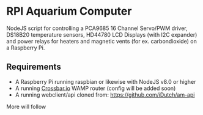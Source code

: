 # RPI Aquarium Computer

NodeJS script for controlling a PCA9685 16 Channel Servo/PWM driver, DS18B20 temperature sensors, HD44780 LCD Displays (with I2C expander)
and power relays for heaters and magnetic vents (for ex. carbondioxide) on a Raspberry Pi.

## Requirements
* A Raspberry Pi running raspbian or likewise with NodeJS v8.0 or higher
* A running [Crossbar.io](https://crossbar.io) WAMP router (config will be added soon)
* A running webclient/api cloned from: https://github.com/iDutch/am-api

More will follow
